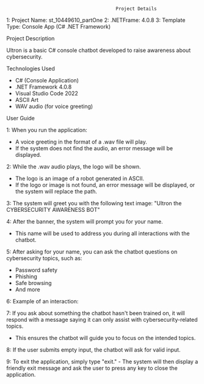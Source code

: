  											Project Details

1: Project Name: st_10449610_partOne
2: .NETFrame: 4.0.8
3: Template Type: Console App (C# .NET Framework)

Project Description

Ultron is a basic C# console chatbot developed to raise awareness about cybersecurity. 

Technologies Used

- C# (Console Application)
- .NET Framework 4.0.8
- Visual Studio Code  2022
- ASCII Art 
- WAV audio (for voice greeting)

User Guide

1: When you run the application:
   - A voice greeting in the format of a .wav file will play.
   - If the system does not find the audio, an error message will be displayed.

2: While the .wav audio plays, the logo will be shown.
   - The logo is an image of a robot generated in ASCII.
   - If the logo or image is not found, an error message will be displayed, or the system will replace the path.

3: The system will greet you with the following text image:
     "Ultron the CYBERSECURITY AWARENESS BOT"

4: After the banner, the system will prompt you for your name.
   - This name will be used to address you during all interactions with the chatbot.

5: After asking for your name, you can ask the chatbot questions on cybersecurity topics, such as:
   - Password safety
   - Phishing
   - Safe browsing
   - And more

6: Example of an interaction:
   

7: If you ask about something the chatbot hasn't been trained on, it will respond with a message saying it can only assist with cybersecurity-related topics.
   - This ensures the chatbot will guide you to focus on the intended topics.

8: If the user submits empty input, the chatbot will ask for valid input.
   
9: To exit the application, simply type "exit."
    - The system will then display a friendly exit message and ask the user to press any key to close the application.




 
